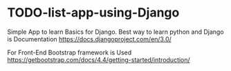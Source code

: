 # TODO-list-app-using-Django

Simple App to learn Basics for Django.
Best way to learn python and Django is Documentation
https://docs.djangoproject.com/en/3.0/

For Front-End Bootstrap framework is Used
https://getbootstrap.com/docs/4.4/getting-started/introduction/




